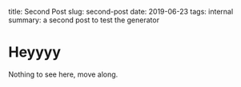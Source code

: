 title: Second Post
slug: second-post
date: 2019-06-23
tags: internal
summary: a second post to test the generator

# Heyyyy

Nothing to see here, move along.
